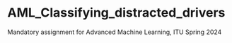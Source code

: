 # AML_Classifying_distracted_drivers
Mandatory assignment for Advanced Machine Learning, ITU Spring 2024

